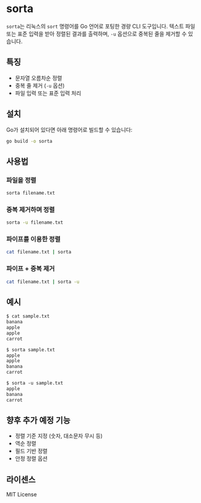 # sorta

`sorta`는 리눅스의 `sort` 명령어를 Go 언어로 포팅한 경량 CLI 도구입니다. 텍스트 파일 또는 표준 입력을 받아 정렬된 결과를 출력하며, `-u` 옵션으로 중복된 줄을 제거할 수 있습니다.

## 특징

- 문자열 오름차순 정렬
- 중복 줄 제거 (`-u` 옵션)
- 파일 입력 또는 표준 입력 처리

## 설치

Go가 설치되어 있다면 아래 명령어로 빌드할 수 있습니다:

```bash
go build -o sorta
```

## 사용법

### 파일을 정렬

```bash
sorta filename.txt
```

### 중복 제거하며 정렬

```bash
sorta -u filename.txt
```

### 파이프를 이용한 정렬

```bash
cat filename.txt | sorta
```

### 파이프 + 중복 제거

```bash
cat filename.txt | sorta -u
```

## 예시

```txt
$ cat sample.txt
banana
apple
apple
carrot

$ sorta sample.txt
apple
apple
banana
carrot

$ sorta -u sample.txt
apple
banana
carrot
```

## 향후 추가 예정 기능

- 정렬 기준 지정 (숫자, 대소문자 무시 등)
- 역순 정렬
- 필드 기반 정렬
- 안정 정렬 옵션

## 라이센스

MIT License
